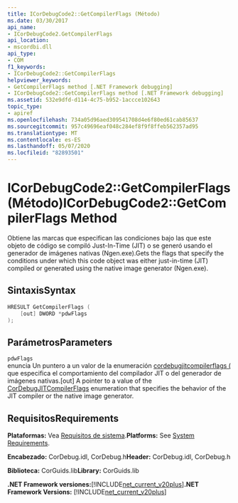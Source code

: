 ```yaml
---
title: ICorDebugCode2::GetCompilerFlags (Método)
ms.date: 03/30/2017
api_name:
- ICorDebugCode2.GetCompilerFlags
api_location:
- mscordbi.dll
api_type:
- COM
f1_keywords:
- ICorDebugCode2::GetCompilerFlags
helpviewer_keywords:
- GetCompilerFlags method [.NET Framework debugging]
- ICorDebugCode2::GetCompilerFlags method [.NET Framework debugging]
ms.assetid: 532e9dfd-d114-4c75-b952-1accce102643
topic_type:
- apiref
ms.openlocfilehash: 734a05d96aed309541708d4e6f80ed61cab85637
ms.sourcegitcommit: 957c49696eaf048c284ef8f9f8ffeb562357ad95
ms.translationtype: MT
ms.contentlocale: es-ES
ms.lasthandoff: 05/07/2020
ms.locfileid: "82893501"
---
```

# <a name="icordebugcode2getcompilerflags-method"></a><span data-ttu-id="d7520-102">ICorDebugCode2::GetCompilerFlags (Método)</span><span class="sxs-lookup"><span data-stu-id="d7520-102">ICorDebugCode2::GetCompilerFlags Method</span></span>

<span data-ttu-id="d7520-103">Obtiene las marcas que especifican las condiciones bajo las que este objeto de código se compiló Just-In-Time (JIT) o se generó usando el generador de imágenes nativas (Ngen.exe).</span><span class="sxs-lookup"><span data-stu-id="d7520-103">Gets the flags that specify the conditions under which this code object was either just-in-time (JIT) compiled or generated using the native image generator (Ngen.exe).</span></span>

## <a name="syntax"></a><span data-ttu-id="d7520-104">Sintaxis</span><span class="sxs-lookup"><span data-stu-id="d7520-104">Syntax</span></span>

```cpp
HRESULT GetCompilerFlags (
    [out] DWORD *pdwFlags
);
```

## <a name="parameters"></a><span data-ttu-id="d7520-105">Parámetros</span><span class="sxs-lookup"><span data-stu-id="d7520-105">Parameters</span></span>

`pdwFlags`  
<span data-ttu-id="d7520-106">enuncia Un puntero a un valor de la enumeración [cordebugjitcompilerflags (](cordebugjitcompilerflags-enumeration.md) que especifica el comportamiento del compilador JIT o del generador de imágenes nativas.</span><span class="sxs-lookup"><span data-stu-id="d7520-106">[out] A pointer to a value of the [CorDebugJITCompilerFlags](cordebugjitcompilerflags-enumeration.md) enumeration that specifies the behavior of the JIT compiler or the native image generator.</span></span>

## <a name="requirements"></a><span data-ttu-id="d7520-107">Requisitos</span><span class="sxs-lookup"><span data-stu-id="d7520-107">Requirements</span></span>

<span data-ttu-id="d7520-108">**Plataformas:** Vea [Requisitos de sistema](../../get-started/system-requirements.md).</span><span class="sxs-lookup"><span data-stu-id="d7520-108">**Platforms:** See [System Requirements](../../get-started/system-requirements.md).</span></span>

<span data-ttu-id="d7520-109">**Encabezado:** CorDebug.idl, CorDebug.h</span><span class="sxs-lookup"><span data-stu-id="d7520-109">**Header:** CorDebug.idl, CorDebug.h</span></span>

<span data-ttu-id="d7520-110">**Biblioteca:** CorGuids.lib</span><span class="sxs-lookup"><span data-stu-id="d7520-110">**Library:** CorGuids.lib</span></span>

<span data-ttu-id="d7520-111">**.NET Framework versiones:**[!INCLUDE[net_current_v20plus](../../../../includes/net-current-v20plus-md.md)]</span><span class="sxs-lookup"><span data-stu-id="d7520-111">**.NET Framework Versions:** [!INCLUDE[net_current_v20plus](../../../../includes/net-current-v20plus-md.md)]</span></span>

